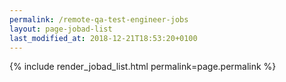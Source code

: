 ```yaml
---
permalink: /remote-qa-test-engineer-jobs
layout: page-jobad-list
last_modified_at: 2018-12-21T18:53:20+0100
---
```

{% include render_jobad_list.html permalink=page.permalink %}

